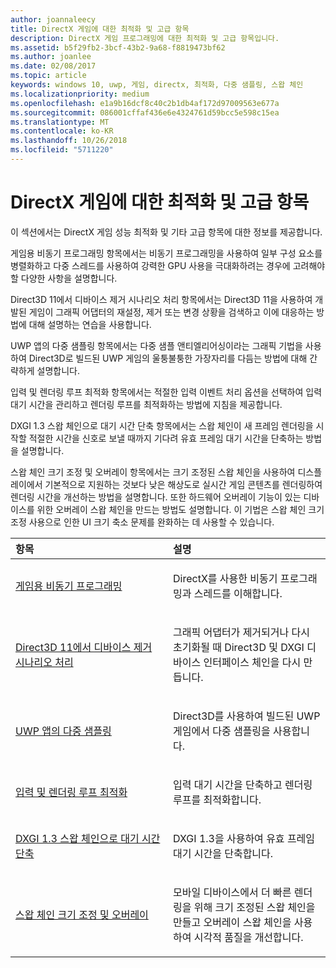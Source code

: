 ```yaml
---
author: joannaleecy
title: DirectX 게임에 대한 최적화 및 고급 항목
description: DirectX 게임 프로그래밍에 대한 최적화 및 고급 항목입니다.
ms.assetid: b5f29fb2-3bcf-43b2-9a68-f8819473bf62
ms.author: joanlee
ms.date: 02/08/2017
ms.topic: article
keywords: windows 10, uwp, 게임, directx, 최적화, 다중 샘플링, 스왑 체인
ms.localizationpriority: medium
ms.openlocfilehash: e1a9b16dcf8c40c2b1db4af172d97009563e677a
ms.sourcegitcommit: 086001cffaf436e6e4324761d59bcc5e598c15ea
ms.translationtype: MT
ms.contentlocale: ko-KR
ms.lasthandoff: 10/26/2018
ms.locfileid: "5711220"
---
```

# <a name="optimization-and-advanced-topics-for-directx-games"></a>DirectX 게임에 대한 최적화 및 고급 항목

이 섹션에서는 DirectX 게임 성능 최적화 및 기타 고급 항목에 대한 정보를 제공합니다.

게임용 비동기 프로그래밍 항목에서는 비동기 프로그래밍을 사용하여 일부 구성 요소를 병렬화하고 다중 스레드를 사용하여 강력한 GPU 사용을 극대화하려는 경우에 고려해야 할 다양한 사항을 설명합니다.

Direct3D 11에서 디바이스 제거 시나리오 처리 항목에서는 Direct3D 11을 사용하여 개발된 게임이 그래픽 어댑터의 재설정, 제거 또는 변경 상황을 검색하고 이에 대응하는 방법에 대해 설명하는 연습을 사용합니다.

UWP 앱의 다중 샘플링 항목에서는 다중 샘플 앤티엘리어싱이라는 그래픽 기법을 사용하여 Direct3D로 빌드된 UWP 게임의 울퉁불퉁한 가장자리를 다듬는 방법에 대해 간략하게 설명합니다.

입력 및 렌더링 루프 최적화 항목에서는 적절한 입력 이벤트 처리 옵션을 선택하여 입력 대기 시간을 관리하고 렌더링 루프를 최적화하는 방법에 지침을 제공합니다.

DXGI 1.3 스왑 체인으로 대기 시간 단축 항목에서는 스왑 체인이 새 프레임 렌더링을 시작할 적절한 시간을 신호로 보낼 때까지 기다려 유효 프레임 대기 시간을 단축하는 방법을 설명합니다.

스왑 체인 크기 조정 및 오버레이 항목에서는 크기 조정된 스왑 체인을 사용하여 디스플레이에서 기본적으로 지원하는 것보다 낮은 해상도로 실시간 게임 콘텐츠를 렌더링하여 렌더링 시간을 개선하는 방법을 설명합니다. 또한 하드웨어 오버레이 기능이 있는 디바이스를 위한 오버레이 스왑 체인을 만드는 방법도 설명합니다. 이 기법은 스왑 체인 크기 조정 사용으로 인한 UI 크기 축소 문제를 완화하는 데 사용할 수 있습니다.

<table>
<colgroup>
<col width="50%" />
<col width="50%" />
</colgroup>
<thead>
<tr class="header">
<th align="left">항목</th>
<th align="left">설명</th>
</tr>
</thead>
<tbody>
<tr class="odd">
<td align="left"><p><a href="asynchronous-programming-directx-and-cpp.md">게임용 비동기 프로그래밍</a></p></td>
<td align="left"><p>DirectX를 사용한 비동기 프로그래밍과 스레드를 이해합니다.</p></td>
</tr>
<tr class="even">
<td align="left"><p><a href="handling-device-lost-scenarios.md">Direct3D 11에서 디바이스 제거 시나리오 처리</a></p></td>
<td align="left"><p>그래픽 어댑터가 제거되거나 다시 초기화될 때 Direct3D 및 DXGI 디바이스 인터페이스 체인을 다시 만듭니다.</p></td>
</tr>
<tr class="odd">
<td align="left"><p><a href="multisampling--multi-sample-anti-aliasing--in-windows-store-apps.md">UWP 앱의 다중 샘플링</a></p></td>
<td align="left"><p>Direct3D를 사용하여 빌드된 UWP 게임에서 다중 샘플링을 사용합니다.</p></td>
</tr>
<tr class="even">
<td align="left"><p><a href="optimize-performance-for-windows-store-direct3d-11-apps-with-coredispatcher.md">입력 및 렌더링 루프 최적화</a></p></td>
<td align="left"><p>입력 대기 시간을 단축하고 렌더링 루프를 최적화합니다.</p></td>
</tr>
<tr class="odd">
<td align="left"><p><a href="reduce-latency-with-dxgi-1-3-swap-chains.md">DXGI 1.3 스왑 체인으로 대기 시간 단축</a></p></td>
<td align="left"><p>DXGI 1.3을 사용하여 유효 프레임 대기 시간을 단축합니다.</p></td>
</tr>
<tr class="even">
<td align="left"><p><a href="multisampling--scaling--and-overlay-swap-chains.md">스왑 체인 크기 조정 및 오버레이</a></p></td>
<td align="left"><p>모바일 디바이스에서 더 빠른 렌더링을 위해 크기 조정된 스왑 체인을 만들고 오버레이 스왑 체인을 사용하여 시각적 품질을 개선합니다.</p></td>
</tr>
</tbody>
</table>